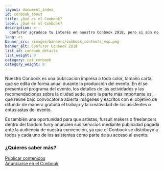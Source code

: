 ```yaml
---
layout: document_index
id: conbook_about
title: ¿Qué es el Conbook?
label: ¿Qué es el Conbook?
description: >-
  Confuror agradece tu interés en nuestro Conbook 2018, pero si aún no tienes claro de que se trata todo esto, sigue leyendo para averiguar más.
lang: es
banner_src: /images/banners/conbook_contents_esp.png
banner_alt: Confuror Conbook 2018
list_id: conbook_details
list_weight: 0
category: cat_conbook
category_weight: 0
---
```


Nuestro Conbook es una publicación impresa a todo color, tamaño carta, que se edita de forma anual durante la producción del evento. En él se presenta el programa del evento, los detalles de las actividades y las recomendaciones sobre la ciudad sede, pero la parte más importante es que reúne bajo convocatoria abierta imágenes y escritos con el objetivo de difundir de manera gratuita el trabajo y la creatividad de los asistentes o entusiastas del evento.

Es también una oportunidad para que artistas, fursuit makers o freelancers dentro del fandom furry anuncien sus servicios mediante publicidad pagada ante la audiencia de nuestra convención, ya que el Conbook se distribuye a todos y cada uno de los asistentes como parte de su acceso al evento.


### ¿Quieres saber más?

<div class="conbook__related-row">
  <div class="conbook__related-col">
    <a href="/es/conbook/contenidos" class="conbook__related-content-button conbook__related-content-button--contents">Publicar contenidos</a>
  </div>
  <div class="conbook__related-col">
    <a href="/es/conbook/anuncios" class="conbook__related-content-button conbook__related-content-button--adverts">Anunciarse en el Conbook</a>
  </div>
</div>